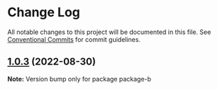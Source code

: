 # Change Log

All notable changes to this project will be documented in this file.
See [Conventional Commits](https://conventionalcommits.org) for commit guidelines.

## [1.0.3](https://github.com/lisanfu/lerna-demo/compare/package-b@1.0.2...package-b@1.0.3) (2022-08-30)

**Note:** Version bump only for package package-b
